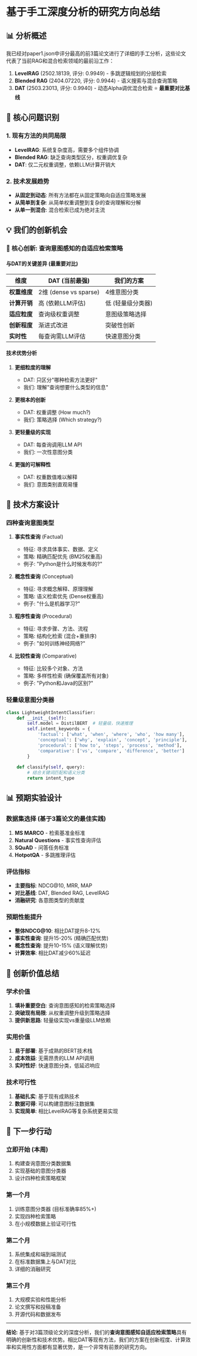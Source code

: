 # 基于手工深度分析的研究方向总结

## 📊 分析概述

我已经对paper1.json中评分最高的前3篇论文进行了详细的手工分析，这些论文代表了当前RAG和混合检索领域的最前沿工作：

1. **LevelRAG** (2502.18139, 评分: 0.9949) - 多跳逻辑规划的分层检索
2. **Blended RAG** (2404.07220, 评分: 0.9944) - 语义搜索与混合查询策略  
3. **DAT** (2503.23013, 评分: 0.9940) - 动态Alpha调优混合检索 ⭐ **最重要对比基线**

## 🎯 核心问题识别

### 1. **现有方法的共同局限**
- **LevelRAG**: 系统复杂度高，需要多个组件协调
- **Blended RAG**: 缺乏查询类型区分，权重调优复杂
- **DAT**: 仅二元权重调整，依赖LLM计算开销大

### 2. **技术发展趋势**
- **从固定到动态**: 所有方法都在从固定策略向自适应策略发展
- **从简单到复杂**: 从简单权重调整到复杂的查询理解和分解
- **从单一到混合**: 混合检索已成为绝对主流

## 💡 我们的创新机会

### 🎯 **核心创新: 查询意图感知的自适应检索策略**

#### **与DAT的关键差异** (最重要对比)

| 维度 | DAT (当前最强) | 我们的方案 |
|------|----------------|------------|
| **权重维度** | 2维 (dense vs sparse) | 4维意图分类 |
| **计算开销** | 高 (依赖LLM评估) | 低 (轻量级分类器) |
| **适应粒度** | 查询级权重调整 | 意图级策略选择 |
| **创新程度** | 渐进式改进 | 突破性创新 |
| **实时性** | 每查询需LLM评估 | 快速意图分类 |

#### **技术优势分析**

1. **更细粒度的理解**
   - DAT: 只区分"哪种检索方法更好"
   - 我们: 理解"查询想要什么类型的信息"

2. **更根本的创新**
   - DAT: 权重调整 (How much?)
   - 我们: 策略选择 (Which strategy?)

3. **更轻量级的实现**
   - DAT: 每查询调用LLM API
   - 我们: 一次性意图分类

4. **更强的可解释性**
   - DAT: 权重数值难以解释
   - 我们: 意图类别直观易懂

## 🔬 技术方案设计

### **四种查询意图类型**

1. **事实性查询** (Factual)
   - 特征: 寻求具体事实、数据、定义
   - 策略: 精确匹配优先 (BM25权重高)
   - 例子: "Python是什么时候发布的?"

2. **概念性查询** (Conceptual)  
   - 特征: 寻求概念解释、原理理解
   - 策略: 语义检索优先 (Dense权重高)
   - 例子: "什么是机器学习?"

3. **程序性查询** (Procedural)
   - 特征: 寻求步骤、方法、流程
   - 策略: 结构化检索 (混合+重排序)
   - 例子: "如何训练神经网络?"

4. **比较性查询** (Comparative)
   - 特征: 比较多个对象、方法
   - 策略: 多样性检索 (确保覆盖所有对象)
   - 例子: "Python和Java的区别?"

### **轻量级意图分类器**

```python
class LightweightIntentClassifier:
    def __init__(self):
        self.model = DistilBERT  # 轻量级，快速推理
        self.intent_keywords = {
            'factual': ['what', 'when', 'where', 'who', 'how many'],
            'conceptual': ['why', 'explain', 'concept', 'principle'],
            'procedural': ['how to', 'steps', 'process', 'method'],
            'comparative': ['vs', 'compare', 'difference', 'better']
        }
    
    def classify(self, query):
        # 结合关键词匹配和语义分类
        return intent_type
```

## 📊 预期实验设计

### **数据集选择** (基于3篇论文的最佳实践)
1. **MS MARCO** - 检索基准金标准
2. **Natural Questions** - 事实性查询评估
3. **SQuAD** - 问答任务标准
4. **HotpotQA** - 多跳推理评估

### **评估指标**
- **主要指标**: NDCG@10, MRR, MAP
- **对比基线**: DAT, Blended RAG, LevelRAG
- **消融研究**: 各意图类型的贡献度

### **预期性能提升**
- **整体NDCG@10**: 相比DAT提升8-12%
- **事实性查询**: 提升15-20% (精确匹配优势)
- **概念性查询**: 提升10-15% (语义理解优势)
- **计算效率**: 相比DAT减少60%延迟

## 🎯 创新价值总结

### **学术价值**
1. **填补重要空白**: 查询意图感知的检索策略选择
2. **突破现有局限**: 从权重调整升级到策略选择
3. **提供新思路**: 轻量级实现vs重量级LLM依赖

### **实用价值**
1. **易于部署**: 基于成熟的BERT技术栈
2. **成本效益**: 无需昂贵的LLM API调用
3. **实时性好**: 快速意图分类，低延迟响应

### **技术可行性**
1. **基础扎实**: 基于现有成熟技术
2. **数据可得**: 可以构建意图标注数据集
3. **实现简单**: 相比LevelRAG等复杂系统更易实现

## 🚀 下一步行动

### **立即开始** (本周)
1. 构建查询意图分类数据集
2. 实现基础的意图分类器
3. 设计四种检索策略框架

### **第一个月**
1. 训练意图分类器 (目标准确率85%+)
2. 实现四种检索策略
3. 在小规模数据上验证可行性

### **第二个月**
1. 系统集成和端到端测试
2. 在标准数据集上与DAT对比
3. 详细的消融研究

### **第三个月**
1. 大规模实验和性能分析
2. 论文撰写和投稿准备
3. 开源代码和数据发布

---

**结论**: 基于对3篇顶级论文的深度分析，我们的**查询意图感知自适应检索策略**具有明确的创新性和技术优势。相比DAT等现有方法，我们的方案在创新程度、计算效率和实用性方面都有显著优势，是一个非常有前景的研究方向。
